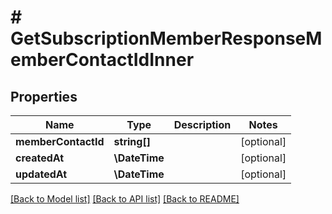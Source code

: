 # # GetSubscriptionMemberResponseMemberContactIdInner

## Properties

Name | Type | Description | Notes
------------ | ------------- | ------------- | -------------
**memberContactId** | **string[]** |  | [optional]
**createdAt** | **\DateTime** |  | [optional]
**updatedAt** | **\DateTime** |  | [optional]

[[Back to Model list]](../../README.md#models) [[Back to API list]](../../README.md#endpoints) [[Back to README]](../../README.md)
